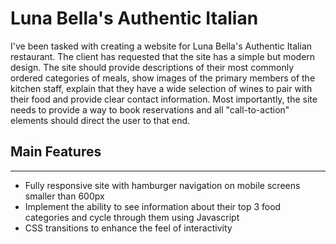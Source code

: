# Luna Bella's Authentic Italian
I've been tasked with creating a website for Luna Bella's Authentic Italian restaurant. The client has requested that
the site has a simple but modern design. The site should provide descriptions of their most commonly ordered categories
of meals, show images of the primary members of the kitchen staff, explain that they have a wide selection of wines to
pair with their food and provide clear contact information. Most importantly, the site needs to provide a way to book
reservations and all "call-to-action" elements should direct the user to that end.

## Main Features
---
* Fully responsive site with hamburger navigation on mobile screens smaller than 600px
* Implement the ability to see information about their top 3 food categories and cycle through them using Javascript
* CSS transitions to enhance the feel of interactivity
